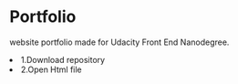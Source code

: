 # Portfolio


website portfolio made for Udacity Front End Nanodegree. 

<li>1.Download repository 
<li>2.Open Html file
